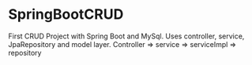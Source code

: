 # SpringBootCRUD
First CRUD Project with Spring Boot and MySql.
Uses controller, service, JpaRepository and model layer.
Controller => service => serviceImpl => repository
